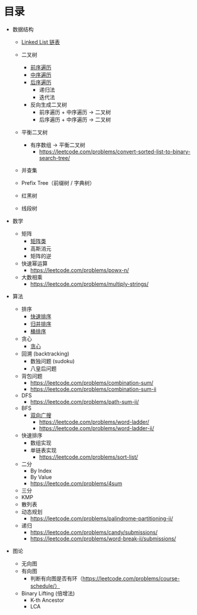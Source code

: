 # 目录

- 数据结构
  - [Linked List 链表](data_structure/linked_list/linked_list.md)
  
  - 二叉树
    - [前序遍历](data_structure/binary_tree/preorder_traversal.md)
    - [中序遍历](data_structure/binary_tree/inorder_traversal.md)
    - [后序遍历](data_structure/binary_tree/postorder_traversal.md)
      - 递归法
      - 迭代法
    - 反向生成二叉树
      - 前序遍历 + 中序遍历 -> 二叉树
      - 后序遍历 + 中序遍历 -> 二叉树
  
  - 平衡二叉树
    - 有序数组 -> 平衡二叉树
      - https://leetcode.com/problems/convert-sorted-list-to-binary-search-tree/
  - 并查集
  - Prefix Tree（前缀树 / 字典树）
  - 红黑树
  - 线段树

- 数学
  - 矩阵
    - [矩阵类](math/matrix/matrix.md)
    - 高斯消元
    - 矩阵的逆
  - 快速幂运算
    - https://leetcode.com/problems/powx-n/
  - 大数相乘
    - https://leetcode.com/problems/multiply-strings/

- 算法
  - 排序
    - [快速排序](algorithm/sort/quick_sort/quick_sort.md)
    - [归并排序](algorithm/sort/merge_sort/merge_sort.md)
    - [桶排序](algorithm/sort/bucket_sort/bucket_sort.md)
  - 贪心
    - [贪心](algorithm/greedy/greedy.md)
  - 回溯 (backtracking)
    - 数独问题 (sudoku)
    - 八皇后问题
  - 背包问题
    - https://leetcode.com/problems/combination-sum/
    - https://leetcode.com/problems/combination-sum-ii
  - DFS
    - https://leetcode.com/problems/path-sum-ii/
  - BFS
    - [双向广搜](bfs/both_direct_bfs/both_direct_bfs.md)
      - https://leetcode.com/problems/word-ladder/
      - https://leetcode.com/problems/word-ladder-ii/
  - 快速排序
    - 数组实现
    - 单链表实现
      - https://leetcode.com/problems/sort-list/
  - 二分
    - By Index
    - By Value
    - https://leetcode.com/problems/4sum
  - 三分
  - KMP
  - 散列表
  - 动态规划
    - https://leetcode.com/problems/palindrome-partitioning-ii/
  - 递归
    - https://leetcode.com/problems/candy/submissions/
    - https://leetcode.com/problems/word-break-ii/submissions/

- 图论
  - 无向图
  - 有向图
    - 判断有向图是否有环（https://leetcode.com/problems/course-schedule/）
  - Binary Lifting (倍增法)
    - K-th Ancestor
    - LCA
